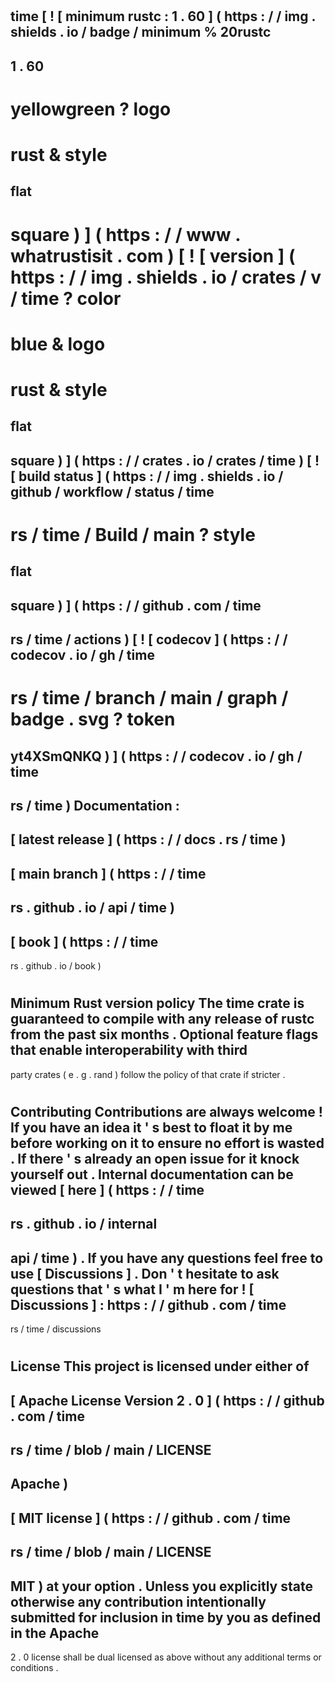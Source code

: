 #
time
[
!
[
minimum
rustc
:
1
.
60
]
(
https
:
/
/
img
.
shields
.
io
/
badge
/
minimum
%
20rustc
-
1
.
60
-
yellowgreen
?
logo
=
rust
&
style
=
flat
-
square
)
]
(
https
:
/
/
www
.
whatrustisit
.
com
)
[
!
[
version
]
(
https
:
/
/
img
.
shields
.
io
/
crates
/
v
/
time
?
color
=
blue
&
logo
=
rust
&
style
=
flat
-
square
)
]
(
https
:
/
/
crates
.
io
/
crates
/
time
)
[
!
[
build
status
]
(
https
:
/
/
img
.
shields
.
io
/
github
/
workflow
/
status
/
time
-
rs
/
time
/
Build
/
main
?
style
=
flat
-
square
)
]
(
https
:
/
/
github
.
com
/
time
-
rs
/
time
/
actions
)
[
!
[
codecov
]
(
https
:
/
/
codecov
.
io
/
gh
/
time
-
rs
/
time
/
branch
/
main
/
graph
/
badge
.
svg
?
token
=
yt4XSmQNKQ
)
]
(
https
:
/
/
codecov
.
io
/
gh
/
time
-
rs
/
time
)
Documentation
:
-
[
latest
release
]
(
https
:
/
/
docs
.
rs
/
time
)
-
[
main
branch
]
(
https
:
/
/
time
-
rs
.
github
.
io
/
api
/
time
)
-
[
book
]
(
https
:
/
/
time
-
rs
.
github
.
io
/
book
)
#
#
Minimum
Rust
version
policy
The
time
crate
is
guaranteed
to
compile
with
any
release
of
rustc
from
the
past
six
months
.
Optional
feature
flags
that
enable
interoperability
with
third
-
party
crates
(
e
.
g
.
rand
)
follow
the
policy
of
that
crate
if
stricter
.
#
#
Contributing
Contributions
are
always
welcome
!
If
you
have
an
idea
it
'
s
best
to
float
it
by
me
before
working
on
it
to
ensure
no
effort
is
wasted
.
If
there
'
s
already
an
open
issue
for
it
knock
yourself
out
.
Internal
documentation
can
be
viewed
[
here
]
(
https
:
/
/
time
-
rs
.
github
.
io
/
internal
-
api
/
time
)
.
If
you
have
any
questions
feel
free
to
use
[
Discussions
]
.
Don
'
t
hesitate
to
ask
questions
that
'
s
what
I
'
m
here
for
!
[
Discussions
]
:
https
:
/
/
github
.
com
/
time
-
rs
/
time
/
discussions
#
#
License
This
project
is
licensed
under
either
of
-
[
Apache
License
Version
2
.
0
]
(
https
:
/
/
github
.
com
/
time
-
rs
/
time
/
blob
/
main
/
LICENSE
-
Apache
)
-
[
MIT
license
]
(
https
:
/
/
github
.
com
/
time
-
rs
/
time
/
blob
/
main
/
LICENSE
-
MIT
)
at
your
option
.
Unless
you
explicitly
state
otherwise
any
contribution
intentionally
submitted
for
inclusion
in
time
by
you
as
defined
in
the
Apache
-
2
.
0
license
shall
be
dual
licensed
as
above
without
any
additional
terms
or
conditions
.
